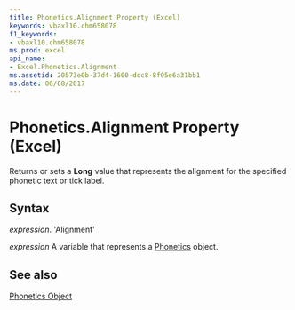 ```yaml
---
title: Phonetics.Alignment Property (Excel)
keywords: vbaxl10.chm658078
f1_keywords:
- vbaxl10.chm658078
ms.prod: excel
api_name:
- Excel.Phonetics.Alignment
ms.assetid: 20573e0b-37d4-1600-dcc8-8f05e6a31bb1
ms.date: 06/08/2017
---
```



# Phonetics.Alignment Property (Excel)

Returns or sets a  **Long** value that represents the alignment for the specified phonetic text or tick label.


## Syntax

 _expression_. 'Alignment'

 _expression_ A variable that represents a [Phonetics](./Excel.Phonetics.md) object.


## See also


[Phonetics Object](Excel.Phonetics.md)

